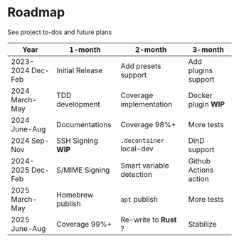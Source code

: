 # Roadmap

See project to-dos and future plans

| Year              | 1-month             | 2-month                  | 3-month               |
| ----------------- | ------------------- | ------------------------ | --------------------- |
| 2023-2024 Dec-Feb | Initial Release     | Add presets support      | Add plugins support   |
| 2024 March-May    | TDD development     | Coverage implementation  | Docker plugin **WIP** |
| 2024 June-Aug     | Documentations      | Coverage 98%+            | More tests            |
| 2024 Sep-Nov      | SSH Signing **WIP** | `.decontainer` local-dev | DinD support          |
| 2024-2025 Dec-Feb | S/MIME Signing      | Smart variable detection | Github Actions action |
| 2025 March-May    | Homebrew publish    | `apt` publish            | More tests            |
| 2025 June-Aug     | Coverage 99%+       | Re-write to **Rust** ?   | Stabilize             |
